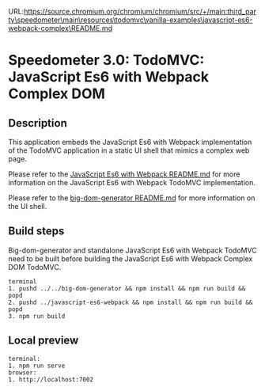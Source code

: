 URL:https://source.chromium.org/chromium/chromium/src/+/main:third_party\speedometer\main\resources\todomvc\vanilla-examples\javascript-es6-webpack-complex\README.md
# Speedometer 3.0: TodoMVC: JavaScript Es6 with Webpack Complex DOM

## Description

This application embeds the JavaScript Es6 with Webpack implementation of the TodoMVC application in a static UI shell that mimics a complex web page.

Please refer to the [JavaScript Es6 with Webpack README.md](../javascript-es6-webpack/README.md) for more information on the JavaScript Es6 with Webpack TodoMVC implementation.

Please refer to the [big-dom-generator README.md](../../big-dom-generator/README.md) for more information on the UI shell.

## Build steps

Big-dom-generator and standalone JavaScript Es6 with Webpack TodoMVC need to be built before building the JavaScript Es6 with Webpack Complex DOM TodoMVC.

```
terminal
1. pushd ../../big-dom-generator && npm install && npm run build && popd
2. pushd ../javascript-es6-webpack && npm install && npm run build && popd
3. npm run build
```

## Local preview

```
terminal:
1. npm run serve
browser:
1. http://localhost:7002
```
